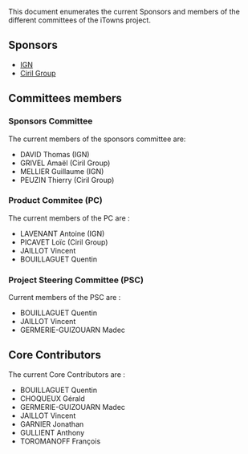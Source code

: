 This document enumerates the current Sponsors and members of the different committees of the iTowns project.

## Sponsors 

- [IGN](https://www.ign.fr/)
- [Ciril Group](https://www.cirilgroup.com/)

## Committees members

### Sponsors Committee

The current members of the sponsors committee are:

- DAVID Thomas (IGN)
- GRIVEL Amaël (Ciril Group)
- MELLIER Guillaume (IGN)
- PEUZIN Thierry (Ciril Group)

### Product Commitee (PC)

The current members of the PC are : 
- LAVENANT Antoine (IGN)
- PICAVET Loïc (Ciril Group)
- JAILLOT Vincent
- BOUILLAGUET Quentin

### Project Steering Committee (PSC)

Current members of the PSC are : 

- BOUILLAGUET Quentin
- JAILLOT Vincent
- GERMERIE-GUIZOUARN Madec

## Core Contributors

The current Core Contributors are : 

- BOUILLAGUET Quentin
- CHOQUEUX Gérald
- GERMERIE-GUIZOUARN Madec
- JAILLOT Vincent
- GARNIER Jonathan
- GULLIENT Anthony
- TOROMANOFF François
